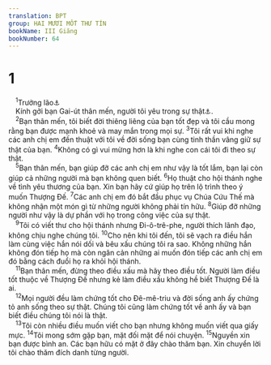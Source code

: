 ```yaml
---
translation: BPT
group: HAI MƯƠI MỐT THƯ TÍN
bookName: III Giăng 
bookNumber: 64
---
```


<div class="title"><h1>1</h1></div>
<span class="verse 3gi_1_1"> <sup>1</sup>Trưởng lão<a data-toggle="tooltip" data-placement="bottom" title="“Trưởng lão” có nghĩa là người cao tuổi. Đây cũng có thể có nghĩa là một nhà lãnh đạo đặc biệt trong hội thánh (như trong Tít 1:5).">⚓</a><br/> Kính gởi bạn Gai-út thân mến, người tôi yêu trong sự thật<a data-toggle="tooltip" data-placement="bottom" title="Hay “Tin Mừng” về Chúa Cứu Thế Giê-xu. Tin Mừng đó kết hợp mọi người với nhau. Xem các câu 8, 12.">⚓</a>.<br/></span>
<span class="verse 3gi_1_2"> <sup>2</sup>Bạn thân mến, tôi biết đời thiêng liêng của bạn tốt đẹp và tôi cầu mong rằng bạn được mạnh khoẻ và may mắn trong mọi sự.</span>
<span class="verse 3gi_1_3"><sup>3</sup>Tôi rất vui khi nghe các anh chị em đến thuật với tôi về đời sống bạn cùng tinh thần vâng giữ sự thật của bạn.</span>
<span class="verse 3gi_1_4"><sup>4</sup>Không có gì vui mừng hơn là khi nghe con cái tôi đi theo sự thật.<br/></span>
<span class="verse 3gi_1_5"> <sup>5</sup>Bạn thân mến, bạn giúp đỡ các anh chị em như vậy là tốt lắm, bạn lại còn giúp cả những người mà bạn không quen biết.</span>
<span class="verse 3gi_1_6"><sup>6</sup>Họ thuật cho hội thánh nghe về tình yêu thương của bạn. Xin bạn hãy cứ giúp họ trên lộ trình theo ý muốn Thượng Đế.</span>
<span class="verse 3gi_1_7"><sup>7</sup>Các anh chị em đó bắt đầu phục vụ Chúa Cứu Thế mà không nhận một món gì từ những người không phải tín hữu.</span>
<span class="verse 3gi_1_8"><sup>8</sup>Giúp đỡ những người như vậy là dự phần với họ trong công việc của sự thật.<br/></span>
<span class="verse 3gi_1_9"> <sup>9</sup>Tôi có viết thư cho hội thánh nhưng Đi-ô-trê-phe, người thích lãnh đạo, không chịu nghe chúng tôi.</span>
<span class="verse 3gi_1_10"><sup>10</sup>Cho nên khi tôi đến, tôi sẽ vạch ra điều hắn làm cùng việc hắn nói dối và bêu xấu chúng tôi ra sao. Không những hắn không đón tiếp họ mà còn ngăn cản những ai muốn đón tiếp các anh chị em đó bằng cách đuổi họ ra khỏi hội thánh.<br/></span>
<span class="verse 3gi_1_11"> <sup>11</sup>Bạn thân mến, đừng theo điều xấu mà hãy theo điều tốt. Người làm điều tốt thuộc về Thượng Đế nhưng kẻ làm điều xấu không hề biết Thượng Đế là ai.<br/></span>
<span class="verse 3gi_1_12"> <sup>12</sup>Mọi người đều làm chứng tốt cho Đê-mê-triu và đời sống anh ấy chứng tỏ anh sống theo sự thật. Chúng tôi cũng làm chứng tốt về anh ấy và bạn biết điều chúng tôi nói là thật.<br/></span>
<span class="verse 3gi_1_13"> <sup>13</sup>Tôi còn nhiều điều muốn viết cho bạn nhưng không muốn viết qua giấy mực.</span>
<span class="verse 3gi_1_14"><sup>14</sup>Tôi mong sớm gặp bạn, mặt đối mặt để nói chuyện.</span>
<span class="verse 3gi_1_15"><sup>15</sup>Nguyền xin bạn được bình an. Các bạn hữu có mặt ở đây chào thăm bạn. Xin chuyển lời tôi chào thăm đích danh từng người.<br/></span>
